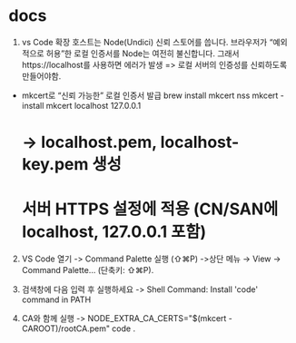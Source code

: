 # docs
1. vs Code 확장 호스트는 Node(Undici) 신뢰 스토어를 씁니다. 브라우저가 “예외적으로 허용”한 로컬 인증서를 Node는 여전히 불신합니다. 그래서 https://localhost를 사용하면 에러가 발생 => 로컬 서버의 인증성를 신뢰하도록 만들어야함.
 - mkcert로 “신뢰 가능한” 로컬 인증서 발급
      brew install mkcert nss
      mkcert -install
      mkcert localhost 127.0.0.1
      # → localhost.pem, localhost-key.pem 생성
      # 서버 HTTPS 설정에 적용 (CN/SAN에 localhost, 127.0.0.1 포함)

2. VS Code 열기 -> Command Palette 실행 (⇧⌘P) ->상단 메뉴 → View → Command Palette… (단축키: ⇧⌘P).

3. 검색창에 다음 입력 후 실행하세요 -> Shell Command: Install 'code' command in PATH

4. CA와 함께 실행  -> NODE_EXTRA_CA_CERTS="$(mkcert -CAROOT)/rootCA.pem" code .
